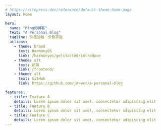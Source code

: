 ```yaml
---
# https://vitepress.dev/reference/default-theme-home-page
layout: home

hero:
  name: "Ming的博客"
  text: "A Personal Blog"
  tagline: 你走的每一步都算数
  actions:
    - theme: brand
      text: HarmonyOS
      link: /harmonyos/getstarted/introduce
    - theme: alt
      text: 前端
      link: /frontend/
    - theme: alt
      text: GitHub
      link: https://github.com/jm-wxr/a-personal-blog

features:
  - title: Feature A
    details: Lorem ipsum dolor sit amet, consectetur adipiscing elit
  - title: Feature B
    details: Lorem ipsum dolor sit amet, consectetur adipiscing elit
  - title: Feature C
    details: Lorem ipsum dolor sit amet, consectetur adipiscing elit
---
```

